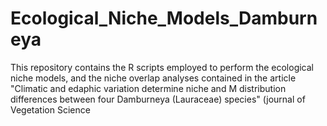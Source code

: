 # Ecological_Niche_Models_Damburneya
This repository contains the R scripts employed to perform the ecological niche models, and the niche overlap analyses contained in the article "Climatic and edaphic variation determine niche and M distribution differences between four Damburneya (Lauraceae) species" (journal of Vegetation Science
